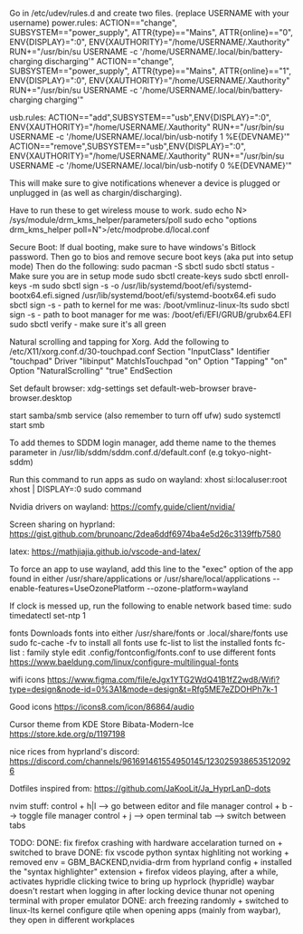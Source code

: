 Go in /etc/udev/rules.d and create two files. (replace USERNAME with your username)
power.rules:
ACTION=="change", SUBSYSTEM=="power_supply", ATTR{type}=="Mains", ATTR{online}=="0", ENV{DISPLAY}=":0", ENV{XAUTHORITY}="/home/USERNAME/.Xauthority" RUN+="/usr/bin/su USERNAME -c '/home/USERNAME/.local/bin/battery-charging discharging'"
ACTION=="change", SUBSYSTEM=="power_supply", ATTR{type}=="Mains", ATTR{online}=="1", ENV{DISPLAY}=":0", ENV{XAUTHORITY}="/home/USERNAME/.Xauthority" RUN+="/usr/bin/su USERNAME -c '/home/USERNAME/.local/bin/battery-charging charging'"

usb.rules:
ACTION=="add",SUBSYSTEM=="usb",ENV{DISPLAY}=":0", ENV{XAUTHORITY}="/home/USERNAME/.Xauthority" RUN+="/usr/bin/su USERNAME -c '/home/USERNAME/.local/bin/usb-notify 1 %E{DEVNAME}'"
ACTION=="remove",SUBSYSTEM=="usb",ENV{DISPLAY}=":0", ENV{XAUTHORITY}="/home/USERNAME/.Xauthority" RUN+="/usr/bin/su USERNAME -c '/home/USERNAME/.local/bin/usb-notify 0 %E{DEVNAME}'"

This will make sure to give notifications whenever a device is plugged or unplugged in (as well as chargin/discharging).

Have to run these to get wireless mouse to work.
sudo echo N> /sys/module/drm_kms_helper/parameters/poll
sudo echo "options drm_kms_helper poll=N">/etc/modprobe.d/local.conf

Secure Boot:
If dual booting, make sure to have windows's Bitlock password.
Then go to bios and remove secure boot keys (aka put into setup mode)
Then do the following:
sudo pacman -S sbctl
sudo sbctl status - Make sure you are in setup mode
sudo sbctl create-keys
sudo sbctl enroll-keys -m
sudo sbctl sign -s -o /usr/lib/systemd/boot/efi/systemd-bootx64.efi.signed /usr/lib/systemd/boot/efi/systemd-bootx64.efi
sudo sbctl sign -s <path-to-kernel> - path to kernel for me was: /boot/vmlinuz-linux-lts
sudo sbctl sign -s <path-to-boot-manager> - path to boot manager for me was: /boot/efi/EFI/GRUB/grubx64.EFI
sudo sbctl verify - make sure it's all green

Natural scrolling and tapping for Xorg.
Add the following to /etc/X11/xorg.conf.d/30-touchpad.conf
Section "InputClass"
Identifier "touchpad"
Driver "libinput"
MatchIsTouchpad "on"
Option "Tapping" "on"
Option "NaturalScrolling" "true"
EndSection

Set default browser:
xdg-settings set default-web-browser brave-browser.desktop

start samba/smb service (also remember to turn off ufw)
sudo systemctl start smb

To add themes to SDDM login manager, add theme name to the themes parameter
in /usr/lib/sddm/sddm.conf.d/default.conf (e.g tokyo-night-sddm)

Run this command to run apps as sudo on wayland:
xhost si:localuser:root
xhost | DISPLAY=:0 sudo command

Nvidia drivers on wayland: https://comfy.guide/client/nvidia/

Screen sharing on hyprland:
https://gist.github.com/brunoanc/2dea6ddf6974ba4e5d26c3139ffb7580

latex:
https://mathjiajia.github.io/vscode-and-latex/

To force an app to use wayland, add this line to the "exec" option of the app
found in either /usr/share/applications or /usr/share/local/applications
--enable-features=UseOzonePlatform --ozone-platform=wayland

If clock is messed up, run the following to enable network based time:
sudo timedatectl set-ntp 1

fonts
Downloads fonts into either /usr/share/fonts or .local/share/fonts
use sudo fc-cache -fv to install all fonts
use fc-list to list the installed fonts
fc-list : family style
edit .config/fontconfig/fonts.conf to use different fonts
https://www.baeldung.com/linux/configure-multilingual-fonts

wifi icons
https://www.figma.com/file/eJgx1YTG2WdQ41B1fZ2wd8/Wifi?type=design&node-id=0%3A1&mode=design&t=Rfg5ME7eZDOHPh7k-1

Good icons
https://icons8.com/icon/86864/audio

Cursor theme from KDE Store
Bibata-Modern-Ice https://store.kde.org/p/1197198

nice rices from hyprland's discord:
https://discord.com/channels/961691461554950145/1230259386535120926

Dotfiles inspired from:
https://github.com/JaKooLit/Ja_HyprLanD-dots

nvim stuff:
control + h|l --> go between editor and file manager
control + b --> toggle file manager
control + j --> open terminal
tab --> switch between tabs

TODO:
DONE: fix firefox crashing with hardware accelaration turned on + switched to brave
DONE: fix vscode python syntax highliting not working + removed env = GBM_BACKEND,nvidia-drm from hyprland config + installed the "syntax highlighter" extension + firefox videos playing, after a while, activates hypridle
clicking twice to bring up hyprlock (hypridle)
waybar doesn't restart when logging in after locking device
thunar not opening terminal with proper emulator
DONE: arch freezing randomly + switched to linux-lts kernel
configure qtile
when opening apps (mainly from waybar), they open in different workplaces
